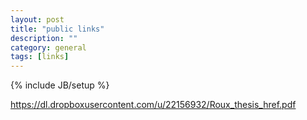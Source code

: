 ```yaml
---
layout: post
title: "public links"
description: ""
category: general
tags: [links]
---
```

{% include JB/setup %}

https://dl.dropboxusercontent.com/u/22156932/Roux_thesis_href.pdf
